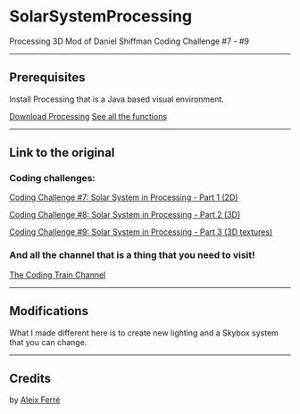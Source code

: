 # SolarSystemProcessing
Processing 3D Mod of Daniel Shiffman Coding Challenge #7 - #9

----------------------

## Prerequisites

Install Processing that is a Java based visual environment.

[Download Processing](https://processing.org/download)
[See all the functions](https://processing.org/reference)

----------------------

## Link to the original

### Coding challenges:

[Coding Challenge #7: Solar System in Processing - Part 1 (2D)](https://www.youtube.com/watch?v=l8SiJ-RmeHU)

[Coding Challenge #8: Solar System in Processing - Part 2 (3D)](https://www.youtube.com/watch?v=dncudkelNxw)

[Coding Challenge #9: Solar System in Processing - Part 3 (3D textures)](https://www.youtube.com/watch?v=FGAwi7wpU8c)

### And all the channel that is a thing that you need to visit!

[The Coding Train Channel](https://www.youtube.com/channel/UCvjgXvBlbQiydffZU7m1_aw)


----------------------

## Modifications

What I made different here is to create new lighting and a Skybox system that you can change.

----------------------

## Credits

by [Aleix Ferré](https://github.com/CatalaHD)
